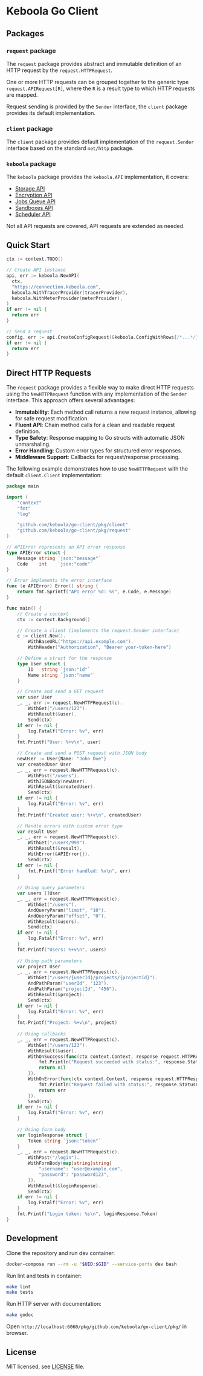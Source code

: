 # Keboola Go Client

## Packages

### `request` package

The `request` package provides abstract and immutable definition of an HTTP request by the `request.HTTPRequest`.

One or more HTTP requests can be grouped together to the generic type `request.APIRequest[R]`,
where the `R` is a result type to which HTTP requests are mapped.

Request sending is provided by the `Sender` interface, the `client` package provides its default implementation.

### `client` package

The `client` package provides default implementation of the `request.Sender` interface based on the standard `net/http` package.

### `keboola` package

The `keboola` package provides the `keboola.API` implementation, it covers:
  - [Storage API](https://keboola.docs.apiary.io/#)
  - [Encryption API](https://keboolaencryption.docs.apiary.io/#)
  - [Jobs Queue API](https://app.swaggerhub.com/apis-docs/keboola/job-queue-api)
  - [Sandboxes API](https://sandboxes.keboola.com/documentation)
  - [Scheduler API](https://app.swaggerhub.com/apis/odinuv/scheduler)

Not all API requests are covered, API requests are extended as needed.

## Quick Start

```go
ctx := context.TODO()

// Create API instance
api, err := keboola.NewAPI(
  ctx, 
  "https://connection.keboola.com", 
  keboola.WithTracerProvider(tracerProvider), 
  keboola.WithMeterProvider(meterProvider),
)
if err != nil {
  return err
}

// Send a request
config, err := api.CreateConfigRequest(&keboola.ConfigWithRows{/*...*/}).Send(ctx)
if err != nil {
  return err
}
```

## Direct HTTP Requests

The `request` package provides a flexible way to make direct HTTP requests using the `NewHTTPRequest` function with any implementation of the `Sender` interface. This approach offers several advantages:

- **Immutability**: Each method call returns a new request instance, allowing for safe request modification.
- **Fluent API**: Chain method calls for a clean and readable request definition.
- **Type Safety**: Response mapping to Go structs with automatic JSON unmarshaling.
- **Error Handling**: Custom error types for structured error responses.
- **Middleware Support**: Callbacks for request/response processing.

The following example demonstrates how to use `NewHTTPRequest` with the default `client.Client` implementation:

```go
package main

import (
	"context"
	"fmt"
	"log"

	"github.com/keboola/go-client/pkg/client"
	"github.com/keboola/go-client/pkg/request"
)

// APIError represents an API error response
type APIError struct {
	Message string `json:"message"`
	Code    int    `json:"code"`
}

// Error implements the error interface
func (e APIError) Error() string {
	return fmt.Sprintf("API error %d: %s", e.Code, e.Message)
}

func main() {
	// Create a context
	ctx := context.Background()

	// Create a client (implements the request.Sender interface)
	c := client.New().
		WithBaseURL("https://api.example.com").
		WithHeader("Authorization", "Bearer your-token-here")

	// Define a struct for the response
	type User struct {
		ID   string `json:"id"`
		Name string `json:"name"`
	}

	// Create and send a GET request
	var user User
	_, _, err := request.NewHTTPRequest(c).
		WithGet("/users/123").
		WithResult(&user).
		Send(ctx)
	if err != nil {
		log.Fatalf("Error: %v", err)
	}
	fmt.Printf("User: %+v\n", user)

	// Create and send a POST request with JSON body
	newUser := User{Name: "John Doe"}
	var createdUser User
	_, _, err = request.NewHTTPRequest(c).
		WithPost("/users").
		WithJSONBody(newUser).
		WithResult(&createdUser).
		Send(ctx)
	if err != nil {
		log.Fatalf("Error: %v", err)
	}
	fmt.Printf("Created user: %+v\n", createdUser)

	// Handle errors with custom error type
	var result User
	_, _, err = request.NewHTTPRequest(c).
		WithGet("/users/999").
		WithResult(&result).
		WithError(&APIError{}).
		Send(ctx)
	if err != nil {
		fmt.Printf("Error handled: %v\n", err)
	}
	
	// Using query parameters
	var users []User
	_, _, err = request.NewHTTPRequest(c).
		WithGet("/users").
		AndQueryParam("limit", "10").
		AndQueryParam("offset", "0").
		WithResult(&users).
		Send(ctx)
	if err != nil {
		log.Fatalf("Error: %v", err)
	}
	fmt.Printf("Users: %+v\n", users)
	
	// Using path parameters
	var project User
	_, _, err = request.NewHTTPRequest(c).
		WithGet("/users/{userId}/projects/{projectId}").
		AndPathParam("userId", "123").
		AndPathParam("projectId", "456").
		WithResult(&project).
		Send(ctx)
	if err != nil {
		log.Fatalf("Error: %v", err)
	}
	fmt.Printf("Project: %+v\n", project)
	
	// Using callbacks
	_, _, err = request.NewHTTPRequest(c).
		WithGet("/users/123").
		WithResult(&user).
		WithOnSuccess(func(ctx context.Context, response request.HTTPResponse) error {
			fmt.Println("Request succeeded with status:", response.StatusCode())
			return nil
		}).
		WithOnError(func(ctx context.Context, response request.HTTPResponse, err error) error {
			fmt.Println("Request failed with status:", response.StatusCode())
			return err
		}).
		Send(ctx)
	if err != nil {
		log.Fatalf("Error: %v", err)
	}
	
	// Using form body
	var loginResponse struct {
		Token string `json:"token"`
	}
	_, _, err = request.NewHTTPRequest(c).
		WithPost("/login").
		WithFormBody(map[string]string{
			"username": "user@example.com",
			"password": "password123",
		}).
		WithResult(&loginResponse).
		Send(ctx)
	if err != nil {
		log.Fatalf("Error: %v", err)
	}
	fmt.Printf("Login token: %s\n", loginResponse.Token)
}
```

## Development

Clone the repository and run dev container:
```sh
docker-compose run --rm -u "$UID:$GID" --service-ports dev bash
```

Run lint and tests in container:
```sh
make lint
make tests
```

Run HTTP server with documentation:
```sh
make godoc
```

Open `http://localhost:6060/pkg/github.com/keboola/go-client/pkg/` in browser.

## License

MIT licensed, see [LICENSE](./LICENSE) file.
